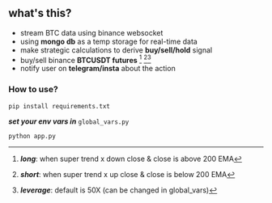 ## what's this?
- stream BTC data using binance websocket
- using **mongo db** as a temp storage for real-time data
- make strategic calculations to derive **buy/sell/hold** signal
- buy/sell binance **BTCUSDT futures** [^long] [^short][^margin]
- notify user on **telegram/insta** about the action 

[^long]: ***long***: when super trend x down close & close is above 200 EMA   
[^short]: ***short***: when super trend x up close & close is below 200 EMA
[^margin]: ***leverage***: default is 50X  (can be changed in global_vars)


### How to use?

`pip install requirements.txt`

***set your env vars in*** `global_vars.py`

`python app.py`








